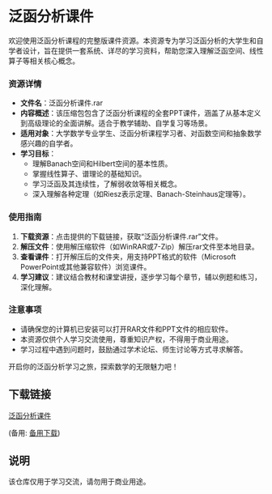 # 泛函分析课件

欢迎使用泛函分析课程的完整版课件资源。本资源专为学习泛函分析的大学生和自学者设计，旨在提供一套系统、详尽的学习资料，帮助您深入理解泛函空间、线性算子等相关核心概念。

### 资源详情

- **文件名**：泛函分析课件.rar
- **内容概述**：该压缩包包含了泛函分析课程的全套PPT课件，涵盖了从基本定义到高级理论的全面讲解。适合于教学辅助、自学复习等场景。
- **适用对象**：大学数学专业学生、泛函分析课程学习者、对函数空间和抽象数学感兴趣的自学者。
- **学习目标**：
  - 理解Banach空间和Hilbert空间的基本性质。
  - 掌握线性算子、谱理论的基础知识。
  - 学习泛函及其连续性，了解弱收敛等相关概念。
  - 深入理解各种定理（如Riesz表示定理、Banach-Steinhaus定理等）。

### 使用指南
1. **下载资源**：点击提供的下载链接，获取“泛函分析课件.rar”文件。
2. **解压文件**：使用解压缩软件（如WinRAR或7-Zip）解压rar文件至本地目录。
3. **查看课件**：打开解压后的文件夹，用支持PPT格式的软件（Microsoft PowerPoint或其他兼容软件）浏览课件。
4. **学习建议**：建议结合教材和课堂讲授，逐步学习每个章节，辅以例题和练习，深化理解。

### 注意事项
- 请确保您的计算机已安装可以打开RAR文件和PPT文件的相应软件。
- 本资源仅供个人学习交流使用，尊重知识产权，不得用于商业用途。
- 学习过程中遇到问题时，鼓励通过学术论坛、师生讨论等方式寻求解答。

开启你的泛函分析学习之旅，探索数学的无限魅力吧！

## 下载链接
[泛函分析课件](https://pan.quark.cn/s/aa23f524798e) 

(备用: [备用下载](https://pan.baidu.com/s/1mQ2DouKr_Xisdh_ggSjZJA?pwd=1234))

## 说明

该仓库仅用于学习交流，请勿用于商业用途。
